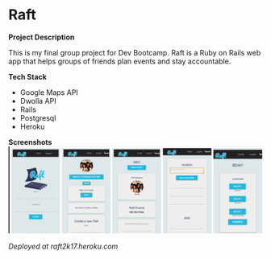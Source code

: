 # Raft
**Project Description**

This is my final group project for Dev Bootcamp. Raft is a Ruby on Rails web app that helps groups of friends plan events and stay accountable. 


**Tech Stack**
- Google Maps API
- Dwolla API
- Rails 
- Postgresql
- Heroku

**Screenshots**
![Screenshot](screenshot.png)


*Deployed at raft2k17.heroku.com*
